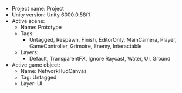 <!-- UNITY CODE ASSIST INSTRUCTIONS START -->
- Project name: Project
- Unity version: Unity 6000.0.58f1
- Active scene:
  - Name: Prototype
  - Tags:
    - Untagged, Respawn, Finish, EditorOnly, MainCamera, Player, GameController, Grimoire, Enemy, Interactable
  - Layers:
    - Default, TransparentFX, Ignore Raycast, Water, UI, Ground
- Active game object:
  - Name: NetworkHudCanvas
  - Tag: Untagged
  - Layer: UI
<!-- UNITY CODE ASSIST INSTRUCTIONS END -->